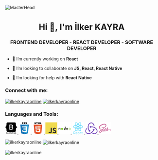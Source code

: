 
![MasterHead](https://t3.ftcdn.net/jpg/06/28/87/40/240_F_628874053_py9agOrUAPy2kTvgvrjogzA3BGXsHv7r.jpg)

<h1 align="center">Hi 👋, I'm İlker KAYRA</h1>
<h3 align="center">FRONTEND DEVELOPER - REACT DEVELOPER - SOFTWARE DEVELOPER</h3>

- 🔭 I’m currently working on **React**

- 👯 I’m looking to collaborate on **JS, React, React Native**

- 🤝 I’m looking for help with **React Native**

<h3 align="left">Connect with me:</h3>
<p align="left">
<a href="https://linkedin.com/in/ilkerkayraonline" target="blank"><img align="center" src="https://raw.githubusercontent.com/rahuldkjain/github-profile-readme-generator/master/src/images/icons/Social/linked-in-alt.svg" alt="ilkerkayraonline" height="30" width="40" /></a>
<a href="https://instagram.com/ilkerkayraonline" target="blank"><img align="center" src="https://raw.githubusercontent.com/rahuldkjain/github-profile-readme-generator/master/src/images/icons/Social/instagram.svg" alt="ilkerkayraonline" height="30" width="40" /></a>
</p>

<h3 align="left">Languages and Tools:</h3>
<p align="left"> <a href="https://getbootstrap.com" target="_blank" rel="noreferrer"> <img src="https://raw.githubusercontent.com/devicons/devicon/master/icons/bootstrap/bootstrap-plain-wordmark.svg" alt="bootstrap" width="40" height="40"/> </a> <a href="https://www.w3schools.com/css/" target="_blank" rel="noreferrer"> <img src="https://raw.githubusercontent.com/devicons/devicon/master/icons/css3/css3-original-wordmark.svg" alt="css3" width="40" height="40"/> </a> <a href="https://www.w3.org/html/" target="_blank" rel="noreferrer"> <img src="https://raw.githubusercontent.com/devicons/devicon/master/icons/html5/html5-original-wordmark.svg" alt="html5" width="40" height="40"/> </a> <a href="https://developer.mozilla.org/en-US/docs/Web/JavaScript" target="_blank" rel="noreferrer"> <img src="https://raw.githubusercontent.com/devicons/devicon/master/icons/javascript/javascript-original.svg" alt="javascript" width="40" height="40"/> </a> <a href="https://nodejs.org" target="_blank" rel="noreferrer"> <img src="https://raw.githubusercontent.com/devicons/devicon/master/icons/nodejs/nodejs-original-wordmark.svg" alt="nodejs" width="40" height="40"/> </a> <a href="https://reactjs.org/" target="_blank" rel="noreferrer"> <img src="https://raw.githubusercontent.com/devicons/devicon/master/icons/react/react-original-wordmark.svg" alt="react" width="40" height="40"/> </a> <a href="https://redux.js.org" target="_blank" rel="noreferrer"> <img src="https://raw.githubusercontent.com/devicons/devicon/master/icons/redux/redux-original.svg" alt="redux" width="40" height="40"/> </a> <a href="https://sass-lang.com" target="_blank" rel="noreferrer"> <img src="https://raw.githubusercontent.com/devicons/devicon/master/icons/sass/sass-original.svg" alt="sass" width="40" height="40"/> </a> </p>

<p><img align="left" src="https://github-readme-stats.vercel.app/api/top-langs?username=ilkerkayraonline&show_icons=true&locale=en&layout=compact" alt="ilkerkayraonline" /></p>

<p>&nbsp;<img align="center" src="https://github-readme-stats.vercel.app/api?username=ilkerkayraonline&show_icons=true&locale=en" alt="ilkerkayraonline" /></p>

<p><img align="center" src="https://github-readme-streak-stats.herokuapp.com/?user=ilkerkayraonline&" alt="ilkerkayraonline" /></p>
